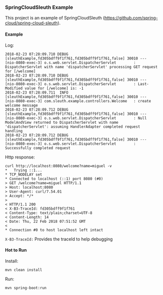 ### SpringCloudSleuth Example

This project is an example of SpringCloudSleuth (https://github.com/spring-cloud/spring-cloud-sleuth).

#### Example

Log:
````
2018-02-23 07:28:09.710 DEBUG [sleuthExample,fd305bdff9f1f761,fd305bdff9f1f761,false] 30010 --- [nio-8080-exec-3] o.s.web.servlet.DispatcherServlet        : DispatcherServlet with name 'dispatcherServlet' processing GET request for [/welcome]
2018-02-23 07:28:09.710 DEBUG [sleuthExample,fd305bdff9f1f761,fd305bdff9f1f761,false] 30010 --- [nio-8080-exec-3] o.s.web.servlet.DispatcherServlet        : Last-Modified value for [/welcome] is: -1
2018-02-23 07:28:09.711  INFO [sleuthExample,fd305bdff9f1f761,fd305bdff9f1f761,false] 30010 --- [nio-8080-exec-3] com.sleuth.example.controllers.Welcome   : create welcome message
2018-02-23 07:28:09.712 DEBUG [sleuthExample,fd305bdff9f1f761,fd305bdff9f1f761,false] 30010 --- [nio-8080-exec-3] o.s.web.servlet.DispatcherServlet        : Null ModelAndView returned to DispatcherServlet with name 'dispatcherServlet': assuming HandlerAdapter completed request handling
2018-02-23 07:28:09.712 DEBUG [sleuthExample,fd305bdff9f1f761,fd305bdff9f1f761,false] 30010 --- [nio-8080-exec-3] o.s.web.servlet.DispatcherServlet        : Successfully completed request
````

Http response:

```curl
curl http://localhost:8080/welcome?name=miguel -v
*   Trying ::1...
* TCP_NODELAY set
* Connected to localhost (::1) port 8080 (#0)
> GET /welcome?name=miguel HTTP/1.1
> Host: localhost:8080
> User-Agent: curl/7.54.01
> Accept: */*
>
< HTTP/1.1 200
< X-B3-TraceId: fd305bdff9f1f761
< Content-Type: text/plain;charset=UTF-8
< Content-Length: 14
< Date: Thu, 22 Feb 2018 07:51:52 GMT
<
* Connection #0 to host localhost left intact
```

``X-B3-TraceId:`` Provides the traceId to help debugging

#### Hot to Run

Install:
```
mvn clean install
```

Run:
```
mvn spring-boot:run
```

